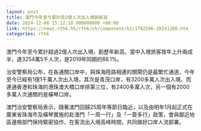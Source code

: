 ```yaml
---
layout: post
title: 澳門今年至今累計逾2億人次出入境創新高
date: 2024-12-08 15:12:18.000000000 +08:00
link: https://news.rthk.hk/rthk/ch/component/k2/1782596-20241208.htm
categories: rthk
---
```


澳門今年至今累計超過2億人次出入境，創歷年新高，當中入境旅客按年上升兩成半，達3254萬5千人次，是2019年同期的88.1%。

治安警察局公布，在各通關口岸中，與珠海陸路相連的關閘仍是最繁忙通道，今年至今已經有1億1千萬人次出入境，其次是青茂口岸，有3200多萬人次出入境。而連通香港和珠海的港珠澳大橋口岸排第三位，有2400多萬人次，另一個有2000多萬人次通關的是橫琴口岸。

澳門治安警察局表示，隨著澳門回歸25周年等節日臨近，以及由明年1月起正式在廣東省珠海市及橫琴實施的赴澳門「一周一行」及「一簽多行」政策，會與鄰近地區邊檢部門保持緊密協作，在客流出入境高峰時間，共同做好口岸人流部署。
